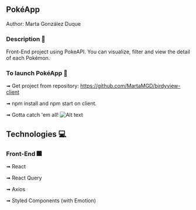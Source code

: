 ## PokéApp 
Author: Marta González Duque

### Description :paperclip:
Front-End project using PokeAPI. You can visualize, filter and view the detail of each Pokémon. 

### To launch PokéApp :rocket:
➟ Get project from repository: https://github.com/MartaMGD/birdyview-client

➟ npm install and npm start on client.

➟ Gotta catch 'em all! 
![ Alt text](https://c.tenor.com/MMDa60lTwtIAAAAC/caught-pokemon.gif)

## Technologies :computer:
### Front-End :fireworks:
➟ React

➟ React Query

➟ Axios

➟ Styled Components (with Emotion)


